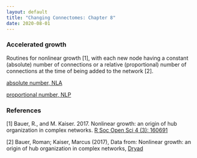 ```yaml
---
layout: default
title: "Changing Connectomes: Chapter 8"
date: 2020-08-01
---
```




### Accelerated growth
Routines for nonlinear growth [1], with each new node having a constant (absolute) number of connections or a relative (proportional) number of connections at the time of being added to the network [2].  

[absolute number, NLA](NLA_growth.m)

[proportional number, NLP](NLP_growth.m)

### References
[1] Bauer, R., and M. Kaiser. 2017. Nonlinear growth: an origin of hub organization in complex networks. [R Soc Open Sci 4 (3): 160691](https://doi.org/10.1098/rsos.160691)

[2] Bauer, Roman; Kaiser, Marcus (2017), Data from: Nonlinear growth: an origin of hub organization in complex networks, [Dryad](https://doi.org/10.5061/dryad.6h8pm)


